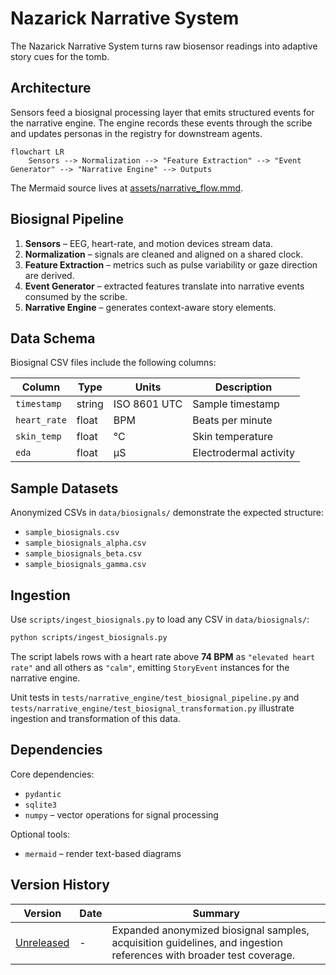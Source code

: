 # Nazarick Narrative System

The Nazarick Narrative System turns raw biosensor readings into adaptive story cues for the tomb.

## Architecture
Sensors feed a biosignal processing layer that emits structured events for the narrative engine. The engine records these events through the scribe and updates personas in the registry for downstream agents.

```mermaid
flowchart LR
    Sensors --> Normalization --> "Feature Extraction" --> "Event Generator" --> "Narrative Engine" --> Outputs
```
The Mermaid source lives at [assets/narrative_flow.mmd](assets/narrative_flow.mmd).


## Biosignal Pipeline
1. **Sensors** – EEG, heart-rate, and motion devices stream data.
2. **Normalization** – signals are cleaned and aligned on a shared clock.
3. **Feature Extraction** – metrics such as pulse variability or gaze direction are derived.
4. **Event Generator** – extracted features translate into narrative events consumed by the scribe.
5. **Narrative Engine** – generates context-aware story elements.

## Data Schema

Biosignal CSV files include the following columns:

| Column | Type | Units | Description |
| --- | --- | --- | --- |
| `timestamp` | string | ISO 8601 UTC | Sample timestamp |
| `heart_rate` | float | BPM | Beats per minute |
| `skin_temp` | float | °C | Skin temperature |
| `eda` | float | µS | Electrodermal activity |

## Sample Datasets

Anonymized CSVs in `data/biosignals/` demonstrate the expected structure:

- `sample_biosignals.csv`
- `sample_biosignals_alpha.csv`
- `sample_biosignals_beta.csv`
- `sample_biosignals_gamma.csv`

## Ingestion

Use `scripts/ingest_biosignals.py` to load any CSV in `data/biosignals/`:

```bash
python scripts/ingest_biosignals.py
```

The script labels rows with a heart rate above **74 BPM** as `"elevated heart rate"`
and all others as `"calm"`, emitting `StoryEvent` instances for the narrative engine.

Unit tests in `tests/narrative_engine/test_biosignal_pipeline.py` and
`tests/narrative_engine/test_biosignal_transformation.py` illustrate
ingestion and transformation of this data.

## Dependencies

Core dependencies:

- `pydantic`
- `sqlite3`
- `numpy` – vector operations for signal processing

Optional tools:

- `mermaid` – render text-based diagrams


## Version History

| Version | Date | Summary |
|---------|------|---------|
| [Unreleased](../CHANGELOG.md#narrative-engine) | - | Expanded anonymized biosignal samples, acquisition guidelines, and ingestion references with broader test coverage. |
